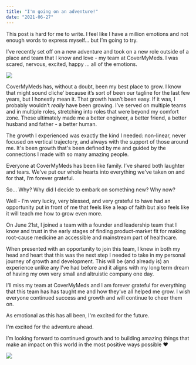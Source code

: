 ```yaml
---
title: "I'm going on an adventure!"
date: "2021-06-27"
---
```


This post is hard for me to write. I feel like I have a million emotions and not enough words to express myself… but I’m going to try.

I’ve recently  set off on a new adventure and took on a new role outside of a place and team that I know and love - my team at CoverMyMeds.
I was scared, nervous, excited, happy … all of the emotions.

![](https://media.giphy.com/media/Esw1Y0I5Nkjg4/giphy.gif)

CoverMyMeds has, without a doubt, been my best place to grow. I know that might sound cliche’ because it’s sort of been our tagline for the last few years, but I honestly mean it. That growth hasn’t been easy. If it was, I probably wouldn’t *really* have been growing. I’ve served on multiple teams and in multiple roles, stretching into roles that were beyond my comfort zone. These ultimately made me a better engineer, a better friend, a better husband and father - a better human.

The growth I experienced was exactly the kind I needed: non-linear, never focused on vertical trajectory, and always with the support of those around me. It's been growth that's been defined by me and guided by the connections I made with so many amazing people.

Everyone at CoverMyMeds has been like family. I’ve shared both laughter and tears. We've put our whole hearts into everything we've taken on and for that, I’m forever grateful.

So… Why? Why did I decide to embark on something new? Why now?

Well - I’m very lucky, very blessed, and very grateful to have had an opportunity put in front of me that feels like a leap of faith but also feels like it will teach me how to grow even more.

On June 21st, I joined a team with a founder and leadership team that I know and trust in the early stages of finding product-market fit for making root-cause medicine an accessible and mainstream part of healthcare. 

When presented with an opportunity to join this team, I knew in both my head and heart that this was the next step I needed to take in my personal journey of growth and development. This will be (and already is) an experience unlike any I’ve had before and it aligns with my long term dream of having my own very small and altruistic company one day.

I’ll miss my team at CoverMyMeds and I am forever grateful for everything that this team has has taught me and how they’ve all helped me grow. I wish everyone continued success and growth and will continue to cheer them on.

As emotional as this has all been, I'm excited for the future. 

I'm excited for the adventure ahead. 

I’m looking forward to continued growth and to building amazing things that make an impact on this world in the most positive ways possible ♥️

![](https://media.giphy.com/media/HVr4gFHYIqeti/giphy.gif)